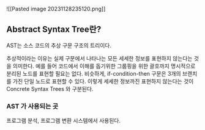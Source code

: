 ![[Pasted image 20231128235120.png]]
## Abstract Syntax Tree란?
AST는 소스 코드의 추상 구문 구조의 트리이다.

추상적이라는 이유는 실제 구문에서 나타나는 모든 세세한 정보를 표현하지 않는다는 것을 의미한다.
예를 들어 코드에서 이해를 돕기위한 그룹핑을 위한 괄호까지 명시적으로 분리된 노드를 표현할 필요는 없다.
비슷하게, if-condition-then 구문은 3개의 브랜치를 가진 단일 노드로 표현할 수 있다.
이렇게 세세한 정보까진 표현하지 않는다는 것이 Concrete Syntax Trees 와 구분된다.

### AST 가 사용되는 곳
프로그램 분석, 프로그램 변환 시스템에서 사용된다.

